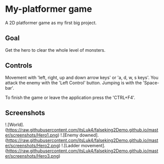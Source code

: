 # My-platformer game
A 2D platformer game as my first big project.

## Goal

Get the hero to clear the whole level of monsters.

## Controls

Movement with 'left, right, up and down arrow keys' or 'a, d, w, s keys'.
You attack the enemy with the 'Left Control' button.
Jumping is with the 'Space-bar'.

To finish the game or leave the application press the 'CTRL+F4'.

## Screenshots

!.[World].(https://raw.githubusercontent.com/itsLuk4/falseking2Demo.github.io/master/screenshots/Hero1.png)
!.[Enemy downed].(https://raw.githubusercontent.com/itsLuk4/falseking2Demo.github.io/master/screenshots/Hero2.png)
!.[Ladder movement].(https://raw.githubusercontent.com/itsLuk4/falseking2Demo.github.io/master/screenshots/Hero3.png)
